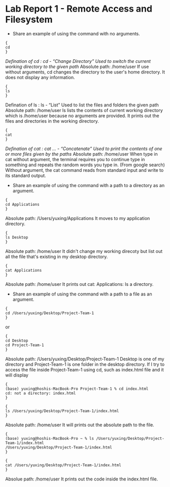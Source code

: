 # **Lab Report 1 - Remote Access and Filesystem** 
* Share an example of using the command with no arguments.
```
{
cd
}
```
*Defination of cd : cd <path> - “Change Directory” Used to switch the current working directory to the given path*
Absolute path: /home/user
If use without arguments, cd changes the directory to the user's home directory. It does not display any information. 

```
{
ls
}
```
Defination of ls : ls <path> - “List” Used to list the files and folders the given path
Absolute path: /home/user
ls lists the contents of current working directory which is /home/user because no arguments are provided. It prints out the files and directories in the working directory. 

```
{
cat 
}
```
*Defination of cat : cat <path1> <path2> ... - “Concatenate” Used to print the contents of one or more files given by the paths*
Absolute path: /home/user
When type in cat without argument, the terminal requires you to continue type in something and repeats the random words you type in. 
(From google search) Without argument, the cat command reads from standard input and write to its standard output.


* Share an example of using the command with a path to a directory as an argument.
```
{
cd Applications
}
```
Absolute path: /Users/yuxing/Applications
It moves to my application directory. 
```
{
ls Desktop
}
```
Absolute path: /home/user
It didn't change my working direcoty but list out all the file that's existing in my desktop directory. 
```
{
cat Applications
}
```
Absolute path: /home/user
It prints out cat: Applications: Is a directory. 


* Share an example of using the command with a path to a file as an argument.
```
{
cd /Users/yuxing/Desktop/Project-Team-1
}
```
or 
```
{
cd Desktop
cd Project-Team-1
}
```
Absolute path: /Users/yuxing/Desktop/Project-Team-1
Desktop is one of my directory and Project-Team-1 is one folder in the desktop directory. 
If I try to access the file inside Project-Team-1 using cd, such as index.html file and it will display 
```
{
(base) yuxing@hoshis-MacBook-Pro Project-Team-1 % cd index.html
cd: not a directory: index.html
}
```

```
{
ls /Users/yuxing/Desktop/Project-Team-1/index.html
}
```
Absolute path: /home/user
It will prints out the absolute path to the file. 
```
{
(base) yuxing@hoshis-MacBook-Pro ~ % ls /Users/yuxing/Desktop/Project-Team-1/index.html
/Users/yuxing/Desktop/Project-Team-1/index.html
}
```


```
{
cat /Users/yuxing/Desktop/Project-Team-1/index.html
}
```
Absolue path: /home/user
It prints out the code inside the index.html file. 
